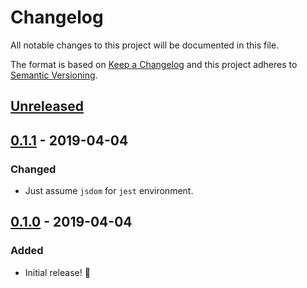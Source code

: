 # Changelog

All notable changes to this project will be documented in this file.

The format is based on [Keep a Changelog](http://keepachangelog.com/en/1.0.0/) and this project adheres to [Semantic Versioning](http://semver.org/spec/v2.0.0.html).

## [Unreleased]

## [0.1.1] - 2019-04-04
### Changed
- Just assume `jsdom` for `jest` environment.

## [0.1.0] - 2019-04-04
### Added
- Initial release! 🎉

[Unreleased]: https://github.com/CultureHQ/scripts/compare/v0.1.1...HEAD
[0.1.1]: https://github.com/CultureHQ/scripts/compare/v0.1.0...v0.1.1
[0.1.0]: https://github.com/CultureHQ/scripts/compare/54cad2...v0.1.0
